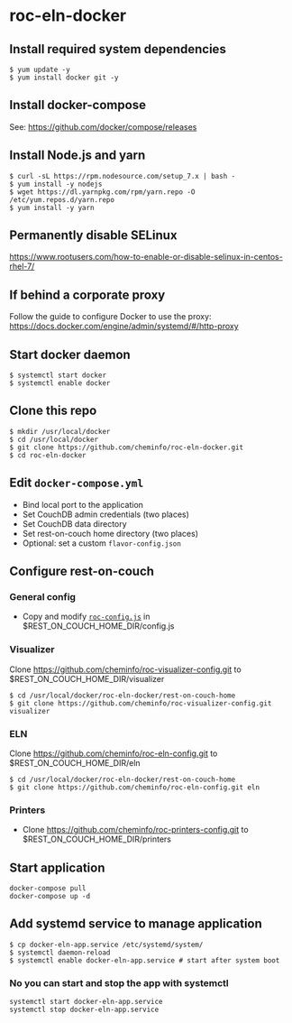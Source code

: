 # roc-eln-docker

## Install required system dependencies

```
$ yum update -y
$ yum install docker git -y
```

## Install docker-compose

See: https://github.com/docker/compose/releases

## Install Node.js and yarn

```
$ curl -sL https://rpm.nodesource.com/setup_7.x | bash -
$ yum install -y nodejs
$ wget https://dl.yarnpkg.com/rpm/yarn.repo -O /etc/yum.repos.d/yarn.repo
$ yum install -y yarn
```

## Permanently disable SELinux

https://www.rootusers.com/how-to-enable-or-disable-selinux-in-centos-rhel-7/

## If behind a corporate proxy

Follow the guide to configure Docker to use the proxy: https://docs.docker.com/engine/admin/systemd/#/http-proxy

## Start docker daemon

```
$ systemctl start docker
$ systemctl enable docker
```

## Clone this repo

```
$ mkdir /usr/local/docker
$ cd /usr/local/docker
$ git clone https://github.com/cheminfo/roc-eln-docker.git
$ cd roc-eln-docker
```

## Edit `docker-compose.yml`

- Bind local port to the application
- Set CouchDB admin credentials (two places)
- Set CouchDB data directory
- Set rest-on-couch home directory (two places)
- Optional: set a custom `flavor-config.json`

## Configure rest-on-couch

### General config

- Copy and modify [`roc-config.js`](./roc-config.js) in $REST_ON_COUCH_HOME_DIR/config.js

### Visualizer

Clone https://github.com/cheminfo/roc-visualizer-config.git to $REST_ON_COUCH_HOME_DIR/visualizer

```
$ cd /usr/local/docker/roc-eln-docker/rest-on-couch-home
$ git clone https://github.com/cheminfo/roc-visualizer-config.git visualizer
```

### ELN

Clone https://github.com/cheminfo/roc-eln-config.git to $REST_ON_COUCH_HOME_DIR/eln


```
$ cd /usr/local/docker/roc-eln-docker/rest-on-couch-home
$ git clone https://github.com/cheminfo/roc-eln-config.git eln
```

### Printers

- Clone https://github.com/cheminfo/roc-printers-config.git to $REST_ON_COUCH_HOME_DIR/printers

## Start application

```
docker-compose pull
docker-compose up -d
```

## Add systemd service to manage application

```
$ cp docker-eln-app.service /etc/systemd/system/
$ systemctl daemon-reload
$ systemctl enable docker-eln-app.service # start after system boot
```

### No you can start and stop the app with systemctl

```
systemctl start docker-eln-app.service
systemctl stop docker-eln-app.service
```

